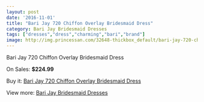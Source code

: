 ```yaml
---
layout: post
date: '2016-11-01'
title: "Bari Jay 720 Chiffon Overlay Bridesmaid Dress"
category: Bari Jay Bridesmaid Dresses
tags: ["dresses","dress","charming","bari","brand"]
image: http://img.princessan.com/32648-thickbox_default/bari-jay-720-chiffon-overlay-bridesmaid-dress.jpg
---
```

Bari Jay 720 Chiffon Overlay Bridesmaid Dress

On Sales: **$224.99**
<a href="https://www.princessan.com/en/14994-bari-jay-720-chiffon-overlay-bridesmaid-dress.html"><amp-img layout="responsive" width="600" height="600" src="//img.princessan.com/32648-thickbox_default/bari-jay-720-chiffon-overlay-bridesmaid-dress.jpg" alt="Bari Jay 720 Chiffon Overlay Bridesmaid Dress 0" /></a>

Buy it: [Bari Jay 720 Chiffon Overlay Bridesmaid Dress](https://www.princessan.com/en/14994-bari-jay-720-chiffon-overlay-bridesmaid-dress.html "Bari Jay 720 Chiffon Overlay Bridesmaid Dress")

View more: [Bari Jay Bridesmaid Dresses](https://www.princessan.com/en/109- "Bari Jay Bridesmaid Dresses")